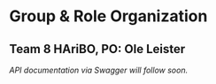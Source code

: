 # Group & Role Organization
## Team 8 HAriBO, PO: Ole Leister

*API documentation via Swagger will follow soon.*
